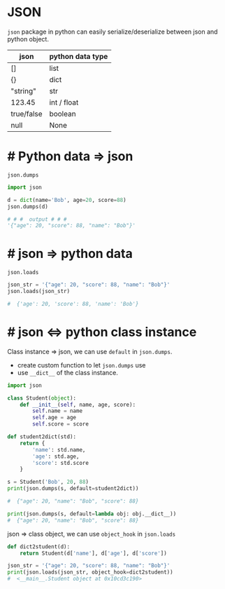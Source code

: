 #  JSON

`json` package in python can easily serialize/deserialize between json and python object.

json | python data type
--- | ---
[] | list
{} | dict
"string" | str
123.45 | int / float
true/false | boolean
null | None

# #  Python data => json

`json.dumps`

```python
import json

d = dict(name='Bob', age=20, score=88)
json.dumps(d)

# # #  output # # # 
'{"age": 20, "score": 88, "name": "Bob"}'
```

# #  json => python data

`json.loads`

```python
json_str = '{"age": 20, "score": 88, "name": "Bob"}'
json.loads(json_str)

#  {'age': 20, 'score': 88, 'name': 'Bob'}
```

# #  json <=> python class instance

Class instance => json, we can use `default` in `json.dumps`.

- create custom function to let `json.dumps` use
- use `__dict__` of the class instance.

```python
import json

class Student(object):
    def __init__(self, name, age, score):
        self.name = name
        self.age = age
        self.score = score

def student2dict(std):
    return {
        'name': std.name,
        'age': std.age,
        'score': std.score
    }

s = Student('Bob', 20, 88)
print(json.dumps(s, default=student2dict))

#  {"age": 20, "name": "Bob", "score": 88}

print(json.dumps(s, default=lambda obj: obj.__dict__))
#  {"age": 20, "name": "Bob", "score": 88}
```

json => class object, we can use `object_hook` in `json.loads`

```python
def dict2student(d):
    return Student(d['name'], d['age'], d['score'])

json_str = '{"age": 20, "score": 88, "name": "Bob"}'
print(json.loads(json_str, object_hook=dict2student))
#  <__main__.Student object at 0x10cd3c190>
```